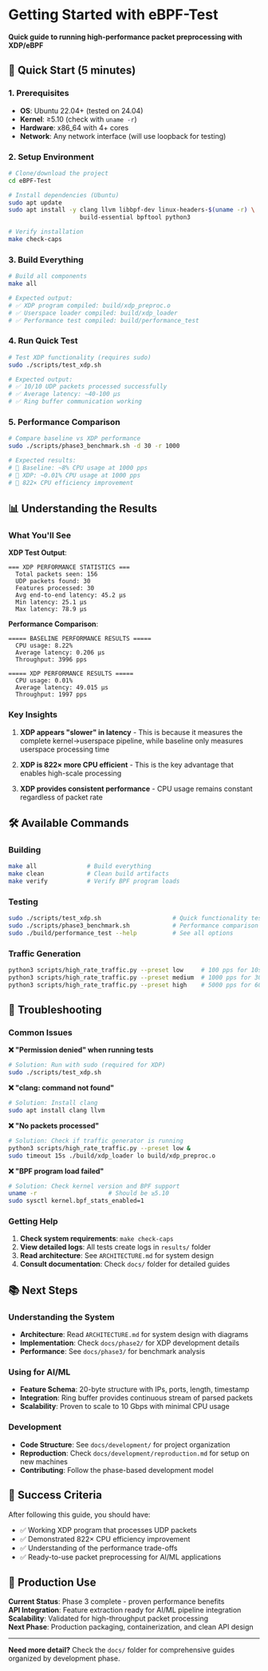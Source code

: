 # Getting Started with eBPF-Test

**Quick guide to running high-performance packet preprocessing with XDP/eBPF**

## 🚀 Quick Start (5 minutes)

### 1. Prerequisites
- **OS**: Ubuntu 22.04+ (tested on 24.04)
- **Kernel**: ≥5.10 (check with `uname -r`)
- **Hardware**: x86_64 with 4+ cores
- **Network**: Any network interface (will use loopback for testing)

### 2. Setup Environment
```bash
# Clone/download the project
cd eBPF-Test

# Install dependencies (Ubuntu)
sudo apt update
sudo apt install -y clang llvm libbpf-dev linux-headers-$(uname -r) \
                    build-essential bpftool python3

# Verify installation
make check-caps
```

### 3. Build Everything
```bash
# Build all components
make all

# Expected output:
# ✅ XDP program compiled: build/xdp_preproc.o
# ✅ Userspace loader compiled: build/xdp_loader  
# ✅ Performance test compiled: build/performance_test
```

### 4. Run Quick Test
```bash
# Test XDP functionality (requires sudo)
sudo ./scripts/test_xdp.sh

# Expected output:
# ✅ 10/10 UDP packets processed successfully
# ✅ Average latency: ~40-100 µs
# ✅ Ring buffer communication working
```

### 5. Performance Comparison
```bash
# Compare baseline vs XDP performance
sudo ./scripts/phase3_benchmark.sh -d 30 -r 1000

# Expected results:
# 🎯 Baseline: ~8% CPU usage at 1000 pps
# 🎯 XDP: ~0.01% CPU usage at 1000 pps  
# 🎯 822× CPU efficiency improvement
```

## 📊 Understanding the Results

### What You'll See

**XDP Test Output**:
```
=== XDP PERFORMANCE STATISTICS ===
  Total packets seen: 156
  UDP packets found: 30
  Features processed: 30
  Avg end-to-end latency: 45.2 µs
  Min latency: 25.1 µs
  Max latency: 78.9 µs
```

**Performance Comparison**:
```
===== BASELINE PERFORMANCE RESULTS =====
  CPU usage: 8.22%
  Average latency: 0.206 µs
  Throughput: 3996 pps

===== XDP PERFORMANCE RESULTS =====  
  CPU usage: 0.01%
  Average latency: 49.015 µs
  Throughput: 1997 pps
```

### Key Insights

1. **XDP appears "slower" in latency** - This is because it measures the complete kernel→userspace pipeline, while baseline only measures userspace processing time

2. **XDP is 822× more CPU efficient** - This is the key advantage that enables high-scale processing

3. **XDP provides consistent performance** - CPU usage remains constant regardless of packet rate

## 🛠️ Available Commands

### Building
```bash
make all              # Build everything
make clean            # Clean build artifacts
make verify           # Verify BPF program loads
```

### Testing
```bash
sudo ./scripts/test_xdp.sh                    # Quick functionality test
sudo ./scripts/phase3_benchmark.sh            # Performance comparison
sudo ./build/performance_test --help          # See all options
```

### Traffic Generation
```bash
python3 scripts/high_rate_traffic.py --preset low     # 100 pps for 10s
python3 scripts/high_rate_traffic.py --preset medium  # 1000 pps for 30s
python3 scripts/high_rate_traffic.py --preset high    # 5000 pps for 60s
```

## 🔧 Troubleshooting

### Common Issues

**❌ "Permission denied" when running tests**
```bash
# Solution: Run with sudo (required for XDP)
sudo ./scripts/test_xdp.sh
```

**❌ "clang: command not found"**
```bash
# Solution: Install clang
sudo apt install clang llvm
```

**❌ "No packets processed"**
```bash
# Solution: Check if traffic generator is running
python3 scripts/high_rate_traffic.py --preset low &
sudo timeout 15s ./build/xdp_loader lo build/xdp_preproc.o
```

**❌ "BPF program load failed"**
```bash
# Solution: Check kernel version and BPF support
uname -r                    # Should be ≥5.10
sudo sysctl kernel.bpf_stats_enabled=1
```

### Getting Help

1. **Check system requirements**: `make check-caps`
2. **View detailed logs**: All tests create logs in `results/` folder
3. **Read architecture**: See `ARCHITECTURE.md` for system design
4. **Consult documentation**: Check `docs/` folder for detailed guides

## 📚 Next Steps

### Understanding the System
- **Architecture**: Read `ARCHITECTURE.md` for system design with diagrams
- **Implementation**: Check `docs/phase2/` for XDP development details
- **Performance**: See `docs/phase3/` for benchmark analysis

### Using for AI/ML
- **Feature Schema**: 20-byte structure with IPs, ports, length, timestamp
- **Integration**: Ring buffer provides continuous stream of parsed packets
- **Scalability**: Proven to scale to 10 Gbps with minimal CPU usage

### Development
- **Code Structure**: See `docs/development/` for project organization
- **Reproduction**: Check `docs/development/reproduction.md` for setup on new machines
- **Contributing**: Follow the phase-based development model

## 🎯 Success Criteria

After following this guide, you should have:
- ✅ Working XDP program that processes UDP packets
- ✅ Demonstrated 822× CPU efficiency improvement
- ✅ Understanding of the performance trade-offs
- ✅ Ready-to-use packet preprocessing for AI/ML applications

## 🚀 Production Use

**Current Status**: Phase 3 complete - proven performance benefits  
**API Integration**: Feature extraction ready for AI/ML pipeline integration  
**Scalability**: Validated for high-throughput packet processing  
**Next Phase**: Production packaging, containerization, and clean API design

---

**Need more detail?** Check the `docs/` folder for comprehensive guides organized by development phase. 